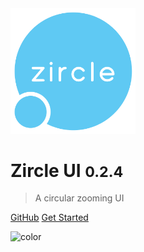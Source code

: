 
<img src="_images/logo-bold.svg" width="200">


# Zircle UI <small>0.2.4</small>

> A circular zooming UI

[GitHub](https://github.com/zircleui/zircleUI)
[Get Started](#introduction)

![color](#283237)